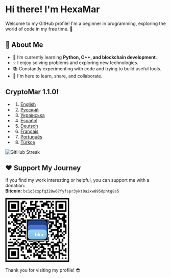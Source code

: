 # Hi there! I'm HexaMar 

Welcome to my GitHub profile! I'm a beginner in programming, exploring the world of code in my free time. 🚀

## 🔧 About Me
- 🌱 I’m currently learning **Python, C++, and blockchain development**.
- 💡 I enjoy solving problems and exploring new technologies.
- 📚 Constantly experimenting with code and trying to build useful tools.
- 🚀 I'm here to learn, share, and collaborate.

## CryptoMar 1.1.0!
- 1. [English](https://github.com/HexaMar/CryptoMar_EN)
- 2. [Русский](https://github.com/HexaMar/CryptoMar_RU)
- 3. [Українська](https://github.com/HexaMar/CryptoMar_UA)
- 4. [Español](https://github.com/HexaMar/CryptoMar_ES)
- 5. [Deutsch](https://github.com/HexaMar/CryptoMar_DE)
- 6. [Français](https://github.com/HexaMar/CryptoMar_FR)
- 7. [Português](https://github.com/HexaMar/CryptoMar_PT)
- 8. [Türkçe](https://github.com/HexaMar/CryptoMar_TR)

![GitHub Streak](https://github-readme-streak-stats.herokuapp.com/?user=HexaMar&theme=radical)

## ❤️ Support My Journey
If you find my work interesting or helpful, you can support me with a donation:  
**Bitcoin:** `bc1q5cxpfq328w67fyfspr3ykt0a2xw895dphtg8s5`  

<p align="left">
  <img src="https://raw.githubusercontent.com/HexaMar/HexaMar/main/qr.png" alt="QR for Bitcoin donation" width="200">
</p>


Thank you for visiting my profile! 😎
